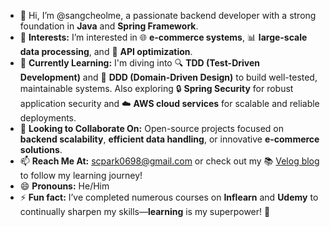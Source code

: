 - 👋 Hi, I’m @sangcheolme, a passionate backend developer with a strong foundation in **Java** and **Spring Framework**.
- 👀 **Interests:** I’m interested in 🌐 **e-commerce systems**, 📊 **large-scale data processing**, and 🚀 **API optimization**.
- 🌱 **Currently Learning:** I'm diving into 🔍 **TDD (Test-Driven Development)** and 📐 **DDD (Domain-Driven Design)** to build well-tested, maintainable systems. Also exploring 🔒 **Spring Security** for robust application security and ☁️ **AWS cloud services** for scalable and reliable deployments.
- 💞️ **Looking to Collaborate On:** Open-source projects focused on **backend scalability**, **efficient data handling**, or innovative **e-commerce solutions**.
- 📫 **Reach Me At:** [scpark0698@gmail.com](mailto:scpark0698@gmail.com) or check out my 📚 [Velog blog](https://velog.io/@sangcheol_/posts) to follow my learning journey!
- 😄 **Pronouns:** He/Him
- ⚡ **Fun fact:** I’ve completed numerous courses on **Inflearn** and **Udemy** to continually sharpen my skills—**learning** is my superpower! 💪

